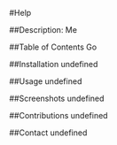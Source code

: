 #Help

##Description:
Me


##Table of Contents
Go

##Installation
undefined

##Usage
undefined

##Screenshots
undefined

##Contributions
undefined

##Contact
undefined
